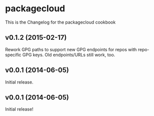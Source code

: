 packagecloud
===============
This is the Changelog for the packagecloud cookbook

v0.1.2 (2015-02-17)
-------------------
Rework GPG paths to support new GPG endpoints for repos with repo-specific GPG
keys. Old endpoints/URLs still work, too.


v0.0.1 (2014-06-05)
-------------------
Initial release.


v0.0.1 (2014-06-05)
-------------------
Initial release!
